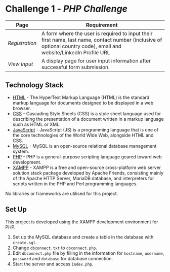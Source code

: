 # Challenge 1 - _PHP Challenge_

| Page | Requirement |
|--|--|
| _Registration_ | A form where the user is required to input their first name, last name, contact number (inclusive of optional country code), email and website/LinkedIn Profile URL |
| _View Input_ | A display page for user input information after successful form submission.  |

## Technology Stack

- [HTML](https://developer.mozilla.org/en-US/docs/Web/HTML) - The HyperText Markup Language (HTML) is the standard markup language for documents designed to be displayed in a web browser.
- [CSS](https://developer.mozilla.org/en-US/docs/Web/CSS) - Cascading Style Sheets (CSS) is a style sheet language used for describing the presentation of a document written in a markup language such as HTML or XML.
- [JavaScript](https://developer.mozilla.org/en-US/docs/Web/JavaScript) - JavaScript (JS) is a programming language that is one of the core technologies of the World Wide Web, alongside HTML and CSS.
- [MySQL](https://www.mysql.com/) - MySQL is an open-source relational database management system.
- [PHP](https://www.php.net/) - PHP is a general-purpose scripting language geared toward web development. 
- [XAMPP](https://www.apachefriends.org/) - XAMPP is a free and open-source cross-platform web server solution stack package developed by Apache Friends, consisting mainly of the Apache HTTP Server, MariaDB database, and interpreters for scripts written in the PHP and Perl programming languages.

No libraries or frameworks are utilised for this project.

## Set Up
This project is developed using the XAMPP development environment for PHP.

1. Set up the MySQL database and create a table in the database with `create.sql`.
2. Change `dbconnect.txt` to `dbconnect.php`.
2. Edit `dbconnect.php` file by filling in the information for  `hostname`, `username`, `password` and `database` for database connection.
3. Start the server and access `index.php`.